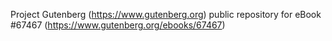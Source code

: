 Project Gutenberg (https://www.gutenberg.org) public repository for
eBook #67467 (https://www.gutenberg.org/ebooks/67467)
